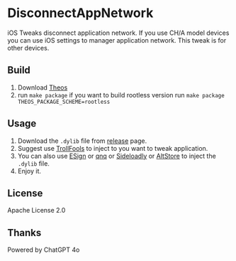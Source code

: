 # DisconnectAppNetwork
iOS Tweaks disconnect application network.
If you use CH/A model devices you can use iOS settings to manager application network. This tweak is for other devices.

## Build
1. Download [Theos](https://theos.dev/)
2. run `make package` if you want to build rootless version run `make package THEOS_PACKAGE_SCHEME=rootless`

## Usage
1. Download the `.dylib` file from [release](https://github.com/DevelopCubeLab/DisconnectAppNetwork/releases) page.
2. Suggest use [TrollFools](https://github.com/Lessica/TrollFools) to inject to you want to tweak application.
3. You can also use [ESign](https://esign.yyyue.xyz/) or [qnq](https://sign.drnrt8.cn/sign/) or [Sideloadly](https://sideloadly.io/) or [AltStore](https://altstore.io/) to inject the `.dylib` file.
4. Enjoy it.

## License
Apache License 2.0

## Thanks
Powered by ChatGPT 4o